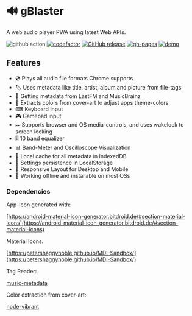 # 🔊 gBlaster

A web audio player PWA using latest Web APIs.

![github action](https://github.com/motabass/gblaster/actions/workflows/build.yml/badge.svg)
[![codefactor](https://www.codefactor.io/repository/github/motabass/gblaster/badge)](https://www.codefactor.io/repository/github/motabass/gblaster)
[![GitHub release](https://img.shields.io/github/release/motabass/gblaster.svg)](https://GitHub.com/motabass/gblaster/releases/)
[![gh-pages](https://img.shields.io/badge/github-pages-blue.svg)](https://motabass.github.io/gblaster/)
[![demo](https://img.shields.io/badge/demo-online-green.svg)](https://gblaster-player.firebaseapp.com)

## Features

- 💿 Plays all audio file formats Chrome supports
- 🏷 Uses metadata like title, artist, album and picture from file-tags
- 🔗 Getting metadata from LastFM and MusicBrainz
- 🌈 Extracts colors from cover-art to adjust apps theme-colors
- ⌨ Keyboard input
- 🎮 Gamepad input
- ⏭ Supports browser and OS media-controls, and uses wakelock to screen locking
- 🎚 10 band equalizer
- 📊 Band-Meter and Oscilloscope Visualization
- 🔋 Local cache for all metadata in IndexedDB
- 🧲 Settings persistence in LocalStorage
- 📱 Responsive Layout for Desktop and Mobile
- 💾 Working offline and installable on most OSs

### Dependencies

App-Icon generated with:

[https://android-material-icon-generator.bitdroid.de/#section-material-icons](https://android-material-icon-generator.bitdroid.de/#section-material-icons)

Material Icons:

[https://petershaggynoble.github.io/MDI-Sandbox/](https://petershaggynoble.github.io/MDI-Sandbox/)

Tag Reader:

[music-metadata](https://github.com/Borewit/music-metadata)

Color extraction from cover-art:

[node-vibrant](https://github.com/Vibrant-Colors/node-vibrant)
